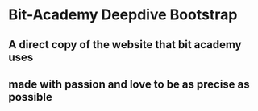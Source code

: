 ﻿# Bit-Academy Deepdive Bootstrap
## A direct copy of the website that bit academy uses
## made with passion and love to be as precise as possible
